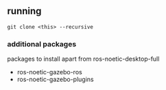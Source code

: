 ## running
 `git clone <this> --recursive`

### additional packages
packages to install apart from ros-noetic-desktop-full

- ros-noetic-gazebo-ros
- ros-noetic-gazebo-plugins

